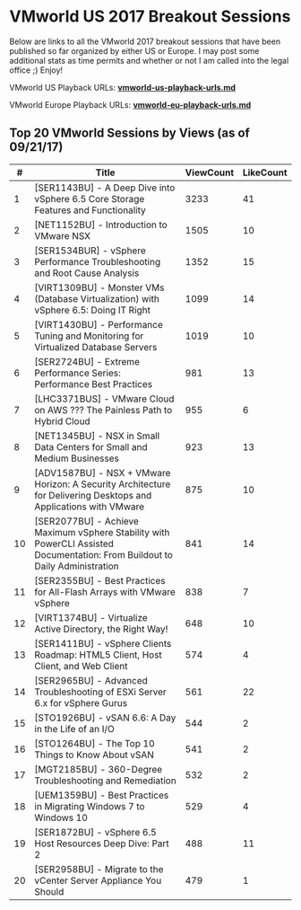 # VMworld US 2017 Breakout Sessions

Below are links to all the VMworld 2017 breakout sessions that have been published so far organized by either US or Europe. I may post some additional stats as time permits and whether or not I am called into the legal office ;) Enjoy!

VMworld US Playback URLs: **[vmworld-us-playback-urls.md](vmworld-us-playback-urls.md)**

VMworld Europe Playback URLs: **[vmworld-eu-playback-urls.md](vmworld-eu-playback-urls.md)**

## Top 20 VMworld Sessions by Views (as of 09/21/17)

| #  | Title                                                                                                                       | ViewCount | LikeCount |
|----|-----------------------------------------------------------------------------------------------------------------------------|-----------|-----------|
| 1  | [SER1143BU] - A Deep Dive into vSphere 6.5 Core Storage Features and Functionality                                          | 3233      | 41        |
| 2  | [NET1152BU] - Introduction to VMware NSX                                                                                    | 1505      | 10        |
| 3  | [SER1534BUR] - vSphere Performance Troubleshooting and Root Cause Analysis                                                  | 1352      | 15        |
| 4  | [VIRT1309BU] - Monster VMs (Database Virtualization) with vSphere 6.5: Doing IT Right                                       | 1099      | 14        |
| 5  | [VIRT1430BU] - Performance Tuning and Monitoring for Virtualized Database Servers                                           | 1019      | 10        |
| 6  | [SER2724BU] - Extreme Performance Series: Performance Best Practices                                                        | 981       | 13        |
| 7  | [LHC3371BUS] - VMware Cloud on AWS ??? The Painless Path to Hybrid Cloud                                                    | 955       | 6         |
| 8  | [NET1345BU] - NSX in Small Data Centers for Small and Medium Businesses                                                     | 923       | 13        |
| 9  | [ADV1587BU] - NSX + VMware Horizon: A Security Architecture for Delivering Desktops and Applications with VMware            | 875       | 10        |
| 10 | [SER2077BU] - Achieve Maximum vSphere Stability with PowerCLI Assisted Documentation: From Buildout to Daily Administration | 841       | 14        |
| 11 | [SER2355BU] - Best Practices for All-Flash Arrays with VMware vSphere                                                       | 838       | 7         |
| 12 | [VIRT1374BU] - Virtualize Active Directory, the Right Way!                                                                  | 648       | 10        |
| 13 | [SER1411BU] - vSphere Clients Roadmap: HTML5 Client, Host Client, and Web Client                                            | 574       | 4         |
| 14 | [SER2965BU] - Advanced Troubleshooting of ESXi Server 6.x for vSphere Gurus                                                 | 561       | 22        |
| 15 | [STO1926BU] - vSAN 6.6: A Day in the Life of an I/O                                                                         | 544       | 2         |
| 16 | [STO1264BU] - The Top 10 Things to Know About vSAN                                                                          | 541       | 2         |
| 17 | [MGT2185BU] - 360-Degree Troubleshooting and Remediation                                                                    | 532       | 2         |
| 18 | [UEM1359BU] - Best Practices in Migrating Windows 7 to Windows 10                                                           | 529       | 4         |
| 19 | [SER1872BU] - vSphere 6.5 Host Resources Deep Dive: Part 2                                                                  | 488       | 11        |
| 20 | [SER2958BU] - Migrate to the vCenter Server Appliance You Should                                                            | 479       | 1         |